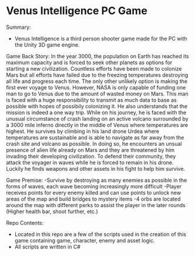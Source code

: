 # Venus Intelligence PC Game

Summary:
- Venus Intelligence is a third person shooter game made for the PC with the Unity 3D game engine.

Game Back Story:
In the year 3000, the population on Earth has reached its maximum capacity and is forced to seek other planets as options for starting a new civilization.  Countless efforts have been made to colonize Mars but all efforts have failed due to the freezing temperatures destroying all life and progress each time.  The only other unlikely option is making the first ever voyage to Venus.  However, NASA is only capable of funding one man to go to Venus due to the amount of wasted money on Mars. This man is faced with a huge responsibility to transmit as much data to base as possible with hopes of possibily colonizing it. He also understands that the mission is indeed a one way trip.  While on his journey, he is faced with the unusual circumstance of crash landing on an active volcano surrounded by a 3000 mile inferno directly in the middle of Venus where temperatures are highest.  He survives by climbing in his land drone Urdea where temperatures are sustainable and is able to navigate as far away from the crash site and volcano as possible.  In doing so, he encounters an unsual presence of alien life already on Mars and they are threatened by him invading their developing civilization.  To defend their community, they attack the voyager in waves while he is forced to remain in his drone.  Luckily he finds weapons and other assets in his fight to help him survive.

Game Premise:
-Survive by destroying as many enemies as possible in the forms of waves, each wave becoming increasingly more difficult
-Player receives points for every enemy killed and can use points to unlock new areas of the map and build bridges to mystery items
-4 orbs are located around the map with different perks to assist the player in the later rounds (Higher health bar, shoot further, etc.)

Repo Contents:
- Located in this repo are a few of the scripts used in the creation of this game containing game, character, enemy and asset logic.  
- All scripts are written in C#
